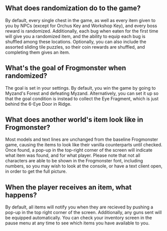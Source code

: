 ## What does randomization do to the game?

By default, every single chest in the game, as well as every item given to you by NPCs (except for Orchus Key and Workshop Key), and every boss reward is randomized. Additionally, each bug when eaten for the first time will give you a randomized item, and the ability to equip each bug is shuffled among these locations. Optionally, you can also include the assorted sliding tile puzzles, so their coin rewards are shuffled, and completing them gives an item.

## What's the goal of Frogmonster when randomized?

The goal is set in your settings. By default, you win the game by going to Myzand's Forest and defeating Myzand. Alternatively, you can set it up so that the goal condition is instead to collect the Eye Fragment, which is just behind the 6-Eye Door in Ridge.

## What does another world's item look like in Frogmonster?

Most models and text lines are unchanged from the baseline Frogmonster game, causing the items to look like their vanilla counterparts until checked. Once found, a pop-up in the top-right corner of the screen will indicate what item was found, and for what player. Please note that not all characters are able to be shown in the Frogmonster font, including numbers, so you may wish to look at the console, or have a text client open, in order to get the full picture.

## When the player receives an item, what happens?

By default, all items will notify you when they are recieved by pushing a pop-up in the top right corner of the screen. Additionally, any guns sent will be equipped automatically. You can check your inventory screen in the pause menu at any time to see which items you have available to you.